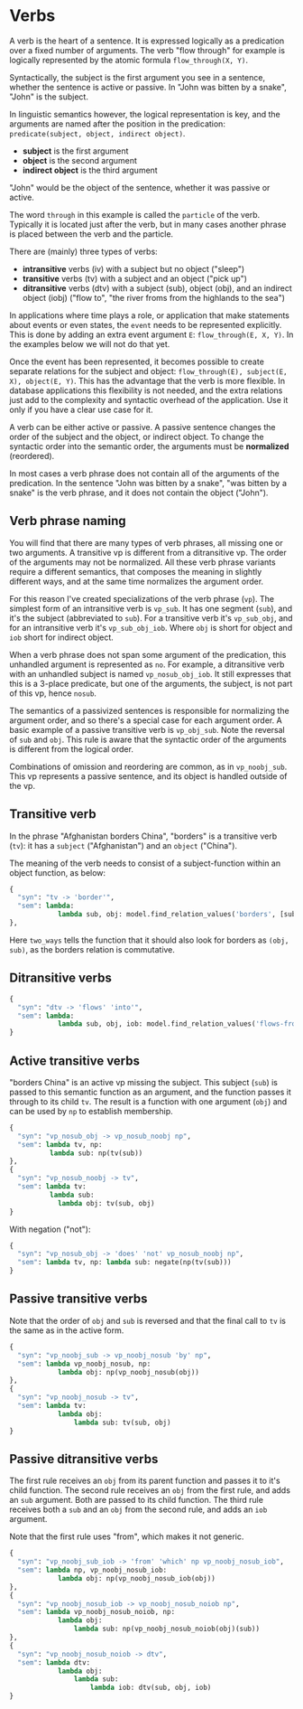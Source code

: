 # Verbs

A verb is the heart of a sentence. It is expressed logically as a predication over a fixed number of arguments. The verb "flow through" for example is logically represented by the atomic formula `flow_through(X, Y)`. 

Syntactically, the subject is the first argument you see in a sentence, whether the sentence is active or passive. In "John was bitten by a snake", "John" is the subject. 

In linguistic semantics however, the logical representation is key, and the arguments are named after the position in the predication: `predicate(subject, object, indirect object)`.

* __subject__ is the first argument 
* __object__ is the second argument
* __indirect object__ is the third argument

"John" would be the object of the sentence, whether it was passive or active.

The word `through` in this example is called the `particle` of the verb. Typically it is located just after the verb, but in many cases another phrase is placed between the verb and the particle.

There are (mainly) three types of verbs:

* __intransitive__ verbs (iv) with a subject but no object ("sleep")
* __transitive__ verbs (tv) with a subject and an object ("pick up")
* __ditransitive__ verbs (dtv) with a subject (sub), object (obj), and an indirect object (iobj)  ("flow to", "the river froms from the highlands to the sea")

In applications where time plays a role, or application that make statements about events or even states, the `event` needs to be represented explicitly. This is done by adding an extra event argument `E`: `flow_through(E, X, Y)`. In the examples below we will not do that yet.

Once the event has been represented, it becomes possible to create separate relations for the subject and object: `flow_through(E), subject(E, X), object(E, Y)`. This has the advantage that the verb is more flexible. In database applications this flexibility is not needed, and the extra relations just add to the complexity and syntactic overhead of the application. Use it only if you have a clear use case for it.

A verb can be either active or passive. A passive sentence changes the order of the subject and the object, or indirect object. To change the syntactic order into the semantic order, the arguments must be __normalized__ (reordered).

In most cases a verb phrase does not contain all of the arguments of the predication. In the sentence "John was bitten by a snake", "was bitten by a snake" is the verb phrase, and it does not contain the object ("John").

## Verb phrase naming

You will find that there are many types of verb phrases, all missing one or two arguments. A transitive vp is different from a ditransitive vp. The order of the arguments may not be normalized. All these verb phrase variants require a different semantics, that composes the meaning in slightly different ways, and at the same time normalizes the argument order.

For this reason I've created specializations of the verb phrase (`vp`). The simplest form of an intransitive verb is `vp_sub`. It has one segment (`sub`), and it's the subject (abbreviated to `sub`). For a transitive verb it's `vp_sub_obj`, and for an intransitive verb it's `vp_sub_obj_iob`. Where `obj` is short for object and `iob` short for indirect object.

When a verb phrase does not span some argument of the predication, this unhandled argument is represented as `no`. For example, a ditransitive verb with an unhandled subject is named `vp_nosub_obj_iob`. It still expresses that this is a 3-place predicate, but one of the arguments, the subject, is not part of this vp, hence `nosub`.

The semantics of a passivized sentences is responsible for normalizing the argument order, and so there's a special case for each argument order. A basic example of a passive transitive verb is `vp_obj_sub`. Note the reversal of `sub` and `obj`. This rule is aware that the syntactic order of the arguments is different from the logical order.

Combinations of omission and reordering are common, as in `vp_noobj_sub`. This vp represents a passive sentence, and its object is handled outside of the vp.

## Transitive verb

In the phrase "Afghanistan borders China", "borders" is a transitive verb (`tv`): it has a `subject` ("Afghanistan") and an `object` ("China").

The meaning of the verb needs to consist of a subject-function within an object function, as below:

~~~python
{ 
  "syn": "tv -> 'border'", 
  "sem": lambda: 
            lambda sub, obj: model.find_relation_values('borders', [sub, obj], two_ways = True) 
},
~~~

Here `two_ways` tells the function that it should also look for borders as `(obj, sub)`, as the borders relation is commutative.

## Ditransitive verbs

~~~python
{ 
  "syn": "dtv -> 'flows' 'into'", 
  "sem": lambda: 
            lambda sub, obj, iob: model.find_relation_values('flows-from-to', [sub, obj, iob]) 
}
~~~

## Active transitive verbs

"borders China" is an active vp missing the subject. This subject (`sub`) is passed to this semantic function as an argument, and the function passes it through to its child `tv`. The result is a function with one argument (`obj`) and can be used by `np` to establish membership.

~~~python
{ 
  "syn": "vp_nosub_obj -> vp_nosub_noobj np", 
  "sem": lambda tv, np: 
          lambda sub: np(tv(sub)) 
},
{ 
  "syn": "vp_nosub_noobj -> tv", 
  "sem": lambda tv: 
          lambda sub: 
            lambda obj: tv(sub, obj) 
}
~~~

With negation ("not"):

~~~python
{ 
  "syn": "vp_nosub_obj -> 'does' 'not' vp_nosub_noobj np", 
  "sem": lambda tv, np: lambda sub: negate(np(tv(sub))) 
}
~~~

## Passive transitive verbs

Note that the order of `obj` and `sub` is reversed and that the final call to `tv` is the same as in the active form.

~~~python
{ 
  "syn": "vp_noobj_sub -> vp_noobj_nosub 'by' np", 
  "sem": lambda vp_noobj_nosub, np: 
            lambda obj: np(vp_noobj_nosub(obj)) 
},
{ 
  "syn": "vp_noobj_nosub -> tv", 
  "sem": lambda tv: 
            lambda obj: 
                lambda sub: tv(sub, obj) 
}
~~~

## Passive ditransitive verbs

The first rule receives an `obj` from its parent function and passes it to it's child function. The second rule receives an `obj` from the first rule, and adds an `sub` argument. Both are passed to its child function. The third rule receives both a `sub` and an `obj` from the second rule, and adds an `iob` argument.

Note that the first rule uses "from", which makes it not generic.

~~~python
{ 
  "syn": "vp_noobj_sub_iob -> 'from' 'which' np vp_noobj_nosub_iob", 
  "sem": lambda np, vp_noobj_nosub_iob: 
            lambda obj: np(vp_noobj_nosub_iob(obj)) 
},
{ 
  "syn": "vp_noobj_nosub_iob -> vp_noobj_nosub_noiob np", 
  "sem": lambda vp_noobj_nosub_noiob, np: 
            lambda obj: 
                lambda sub: np(vp_noobj_nosub_noiob(obj)(sub)) 
},
{ 
  "syn": "vp_noobj_nosub_noiob -> dtv", 
  "sem": lambda dtv: 
            lambda obj: 
                lambda sub: 
                    lambda iob: dtv(sub, obj, iob) 
}
~~~
